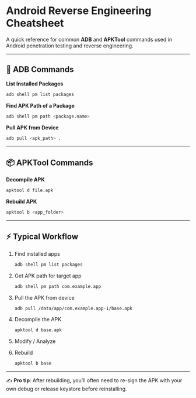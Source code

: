 # Android Reverse Engineering Cheatsheet

A quick reference for common **ADB** and **APKTool** commands used in Android penetration testing and reverse engineering.

---

## 🔌 ADB Commands

**List Installed Packages**
```bash
adb shell pm list packages
```

**Find APK Path of a Package**
```bash
adb shell pm path <package.name>
```

**Pull APK from Device**
```bash
adb pull <apk_path> .
```

---

## 📦 APKTool Commands

**Decompile APK**
```bash
apktool d file.apk
```

**Rebuild APK**
```bash
apktool b <app_folder>
```

---

## ⚡ Typical Workflow

1. Find installed apps  
   ```bash
   adb shell pm list packages
   ```

2. Get APK path for target app  
   ```bash
   adb shell pm path com.example.app
   ```

3. Pull the APK from device  
   ```bash
   adb pull /data/app/com.example.app-1/base.apk
   ```

4. Decompile the APK  
   ```bash
   apktool d base.apk
   ```

5. Modify / Analyze  

6. Rebuild  
   ```bash
   apktool b base
   ```

---

✍️ **Pro tip**: After rebuilding, you’ll often need to re-sign the APK with your own debug or release keystore before reinstalling.
